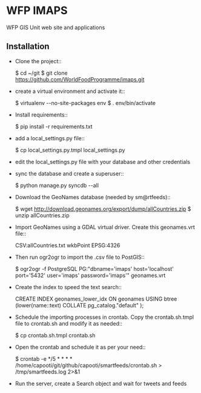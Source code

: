 WFP IMAPS
=========

WFP GIS Unit web site and applications

Installation
------------

* Clone the project::

    $ cd ~/git
    $ git clone https://github.com/WorldFoodProgramme/imaps.git
    
* create a virtual environment and activate it::

    $ virtualenv --no-site-packages env
    $ . env/bin/activate
    
* Install requirements::

    $ pip install -r requirements.txt
    
* add a local_settings.py file::
    
    $ cp local_settings.py.tmpl local_settings.py
    
* edit the local_settings.py file with your database and other credentials

* sync the database and create a superuser::

    $ python manage.py syncdb --all

* Download the GeoNames database (needed by sm@rtfeeds)::

    $ wget http://download.geonames.org/export/dump/allCountries.zip
    $ unzip allCountries.zip
    
* Import GeoNames using a GDAL virtual driver. Create this geonames.vrt file::

    <OGRVRTDataSource>
    <OGRVRTLayer name="geonames">
    <SrcDataSource>CSV:allCountries.txt</SrcDataSource>
    <Field name="geonameid" type="String" width="255" />
    <Field name="name" type="String" width="255" />
    <Field name="asciiname" type="String" width="255" />
    <Field name="latitude" type="Real" />
    <Field name="longitude" type="Real" />
    <GeometryType>wkbPoint</GeometryType>
    <LayerSRS>EPSG:4326</LayerSRS>
    <GeometryField encoding="PointFromColumns" x="latitude" y="longitude"/>
    </OGRVRTLayer>
    </OGRVRTDataSource>

* Then run ogr2ogr to import the .csv file to PostGIS::

    $ ogr2ogr -f PostgreSQL PG:"dbname='imaps' host='localhost' port='5432' user='imaps' password='imaps'" geonames.vrt
    
* Create the index to speed the text search::

    CREATE INDEX geonames_lower_idx
      ON geonames
      USING btree
      (lower(name::text) COLLATE pg_catalog."default" );

* Schedule the importing processes in crontab. Copy the crontab.sh.tmpl file to crontab.sh and modify it as needed::

    $ cp crontab.sh.tmpl crontab.sh
    
* Open the crontab and schedule it as per your need::

    $ crontab -e
    */5 * * * * /home/capooti/git/github/capooti/smartfeeds/crontab.sh > /tmp/smartfeeds.log 2>&1

* Run the server, create a Search object and wait for tweets and feeds
